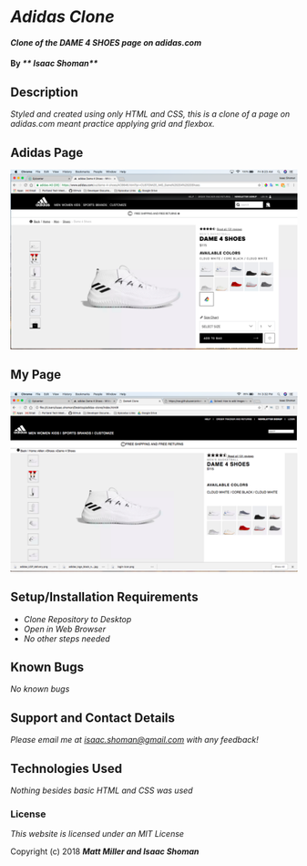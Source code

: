 # _Adidas Clone_

#### _Clone of the DAME 4 SHOES page on adidas.com_

#### By _** Isaac Shoman**_

## Description

_Styled and created using only HTML and CSS, this is a clone of a page on adidas.com meant practice applying grid and flexbox._

## Adidas Page

![alt text](imgs/adidas-page.png)

## My Page

![alt text](imgs/my-page.png)

## Setup/Installation Requirements

* _Clone Repository to Desktop_
* _Open in Web Browser_
* _No other steps needed_

## Known Bugs

_No known bugs_

## Support and Contact Details

_Please email me at isaac.shoman@gmail.com with any feedback!_

## Technologies Used

_Nothing besides basic HTML and CSS was used_

### License

*This website is licensed under an MIT License*

Copyright (c) 2018 **_Matt Miller and Isaac Shoman_**
